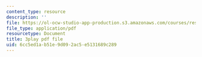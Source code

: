 ```yaml
---
content_type: resource
description: ''
file: https://ol-ocw-studio-app-production.s3.amazonaws.com/courses/res-2-002-finite-element-procedures-for-solids-and-structures-spring-2010/6cc5ed1ab51e9d092ac5e5131689c289_N6rt_YxXuoA.pdf
file_type: application/pdf
resourcetype: Document
title: 3play pdf file
uid: 6cc5ed1a-b51e-9d09-2ac5-e5131689c289
---
```


